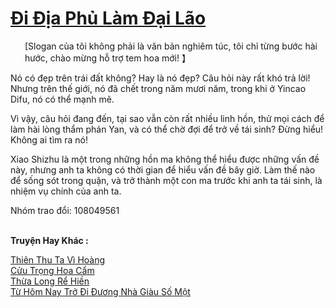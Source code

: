 <a href="https://truyentiki.com/di-dia-phu-lam-dai-lao.33828/" title="Đi Địa Phủ Làm Đại Lão"><h1>Đi Địa Phủ Làm Đại Lão</h1></a><div style="display:table"><img align="right" style="float: left; padding: 10px;" src="https://truyentiki.com/images/story/200x260/33828.jpg" alt="">[Slogan của tôi không phải là văn bản nghiêm túc, tôi chỉ từng bước hài hước, chào mừng hỗ trợ tem hoa mới! 】 <p></p> Nó có đẹp trên trái đất không? Hay là nó đẹp? Câu hỏi này rất khó trả lời! Nhưng trên thế giới, nó đã chết trong năm mươi năm, trong khi ở Yincao Difu, nó có thể mạnh mẽ. <p></p> Vì vậy, câu hỏi đang đến, tại sao vẫn còn rất nhiều linh hồn, thử mọi cách để làm hài lòng thẩm phán Yan, và có thể chờ đợi để trở về tái sinh? Đừng hiểu! Không ai tìm ra nó! <p></p> Xiao Shizhu là một trong những hồn ma không thể hiểu được những vấn đề này, nhưng anh ta không có thời gian để hiểu vấn đề bây giờ. Làm thế nào để sống sót trong quận, và trở thành một con ma trước khi anh ta tái sinh, là nhiệm vụ chính của anh ta. <p></p> Nhóm trao đổi: 108049561</div><p><br><b>Truyện Hay Khác :</b></p><a href="https://truyentiki.com/thien-thu-ta-vi-hoang.33827/" alt="Thiên Thu Ta Vì Hoàng">Thiên Thu Ta Vì Hoàng</a><br/><a href="https://github.com/nownovels/top500/tree/master/truyenhay/33902/" alt="Cửu Trọng Hoa Cẩm">Cửu Trọng Hoa Cẩm</a><br/><a href="https://github.com/nownovels/top500/tree/master/truyenhay/33929/" alt="Thừa Long Rể Hiền">Thừa Long Rể Hiền</a><br/><a href="https://github.com/nownovels/top500/tree/master/truyenhay/33855/" alt="Từ Hôm Nay Trở Đi Đương Nhà Giàu Số Một">Từ Hôm Nay Trở Đi Đương Nhà Giàu Số Một</a><br/>